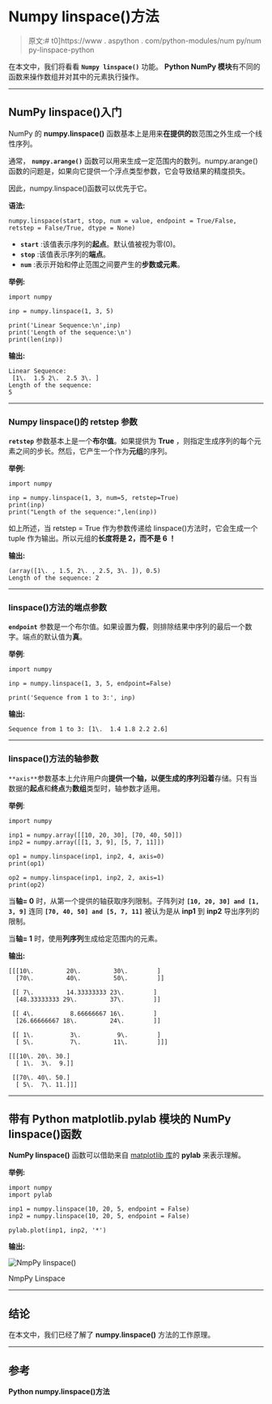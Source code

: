 # Numpy linspace()方法

> 原文:# t0]https://www . aspython . com/python-modules/num py/num py-linspace-python

在本文中，我们将看看 **`Numpy linspace()`** 功能。 **Python NumPy 模块**有不同的函数来操作数组并对其中的元素执行操作。

* * *

## NumPy linspace()入门

NumPy 的 **numpy.linspace()** 函数基本上是用来**在提供的**数范围之外生成一个线性序列。

通常， **`numpy.arange()`** 函数可以用来生成一定范围内的数列。numpy.arange()函数的问题是，如果向它提供一个浮点类型参数，它会导致结果的精度损失。

因此，numpy.linspace()函数可以优先于它。

**语法:**

```
numpy.linspace(start, stop, num = value, endpoint = True/False, retstep = False/True, dtype = None)

```

*   **`start`** :该值表示序列的**起点**。默认值被视为零(0)。
*   **`stop`** :该值表示序列的**端点**。
*   **`num`** :表示开始和停止范围之间要产生的**步数或元素**。

**举例:**

```
import numpy

inp = numpy.linspace(1, 3, 5)

print('Linear Sequence:\n',inp)
print('Length of the sequence:\n')
print(len(inp))

```

**输出:**

```
Linear Sequence:
 [1\.  1.5 2\.  2.5 3\. ]
Length of the sequence:
5

```

* * *

### Numpy linspace()的 retstep 参数

**`retstep`** 参数基本上是一个**布尔值**。如果提供为 **True** ，则指定生成序列的每个元素之间的步长。然后，它产生一个作为**元组**的序列。

**举例:**

```
import numpy 

inp = numpy.linspace(1, 3, num=5, retstep=True)
print(inp)
print("Length of the sequence:",len(inp))

```

如上所述，当 retstep = True 作为参数传递给 linspace()方法时，它会生成一个 tuple 作为输出。所以元组的**长度将是 **2，而不是 6** ！**

**输出:**

```
(array([1\. , 1.5, 2\. , 2.5, 3\. ]), 0.5)
Length of the sequence: 2

```

* * *

### linspace()方法的端点参数

**`endpoint`** 参数是一个布尔值。如果设置为**假**，则排除结果中序列的最后一个数字。端点的默认值为**真**。

**举例**:

```
import numpy

inp = numpy.linspace(1, 3, 5, endpoint=False)

print('Sequence from 1 to 3:', inp)

```

**输出:**

```
Sequence from 1 to 3: [1\.  1.4 1.8 2.2 2.6]

```

* * *

### linspace()方法的轴参数

`**axis**`参数基本上允许用户向**提供一个轴，以便生成的序列沿着**存储。只有当数据的**起点**和**终点**为**数组**类型时，轴参数才适用。

**举例**:

```
import numpy

inp1 = numpy.array([[10, 20, 30], [70, 40, 50]])
inp2 = numpy.array([[1, 3, 9], [5, 7, 11]])

op1 = numpy.linspace(inp1, inp2, 4, axis=0)
print(op1)

op2 = numpy.linspace(inp1, inp2, 2, axis=1)
print(op2)

```

当**轴= 0** 时，从第一个提供的轴获取序列限制。子阵列对 **`[10, 20, 30] and [1, 3, 9]`** 连同 **`[70, 40, 50] and [5, 7, 11]`** 被认为是从 **inp1** 到 **inp2** 导出序列的限制。

当**轴= 1** 时，使用**列序列**生成给定范围内的元素。

**输出:**

```
[[[10\.         20\.         30\.        ]
  [70\.         40\.         50\.        ]]

 [[ 7\.         14.33333333 23\.        ]
  [48.33333333 29\.         37\.        ]]

 [[ 4\.          8.66666667 16\.        ]
  [26.66666667 18\.         24\.        ]]

 [[ 1\.          3\.          9\.        ]
  [ 5\.          7\.         11\.        ]]]

[[[10\. 20\. 30.]
  [ 1\.  3\.  9.]]

 [[70\. 40\. 50.]
  [ 5\.  7\. 11.]]]

```

* * *

## 带有 Python matplotlib.pylab 模块的 NumPy linspace()函数

**NumPy linspace()** 函数可以借助来自 [matplotlib 库](https://www.askpython.com/python-modules/matplotlib/python-matplotlib)的 **pylab** 来表示理解。

**举例:**

```
import numpy 
import pylab 

inp1 = numpy.linspace(10, 20, 5, endpoint = False) 
inp2 = numpy.linspace(10, 20, 5, endpoint = False) 

pylab.plot(inp1, inp2, '*') 

```

**输出:**

![NmpPy linspace()](../Images/1cc65d33d78ddbfcdc71c25752d800a8.png)

NmpPy Linspace

* * *

## 结论

在本文中，我们已经了解了 **numpy.linspace()** 方法的工作原理。

* * *

## 参考

**Python numpy.linspace()方法**